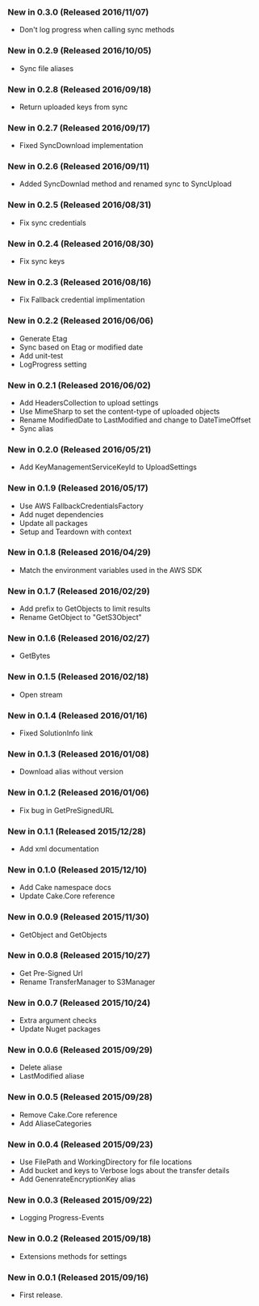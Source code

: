 ### New in 0.3.0 (Released 2016/11/07)
* Don't log progress when calling sync methods

### New in 0.2.9 (Released 2016/10/05)
* Sync file aliases

### New in 0.2.8 (Released 2016/09/18)
* Return uploaded keys from sync

### New in 0.2.7 (Released 2016/09/17)
* Fixed SyncDownload implementation

### New in 0.2.6 (Released 2016/09/11)
* Added SyncDownlad method and renamed sync to SyncUpload

### New in 0.2.5 (Released 2016/08/31)
* Fix sync credentials

### New in 0.2.4 (Released 2016/08/30)
* Fix sync keys

### New in 0.2.3 (Released 2016/08/16)
* Fix Fallback credential implimentation

### New in 0.2.2 (Released 2016/06/06)
* Generate Etag
* Sync based on Etag or modified date
* Add unit-test
* LogProgress setting

### New in 0.2.1 (Released 2016/06/02)
* Add HeadersCollection to upload settings
* Use MimeSharp to set the content-type of uploaded objects
* Rename ModifiedDate to LastModified and change to DateTimeOffset
* Sync alias

### New in 0.2.0 (Released 2016/05/21)
* Add KeyManagementServiceKeyId to UploadSettings

### New in 0.1.9 (Released 2016/05/17)
* Use AWS FallbackCredentialsFactory
* Add nuget dependencies
* Update all packages
* Setup and Teardown with context

### New in 0.1.8 (Released 2016/04/29)
* Match the environment variables used in the AWS SDK

### New in 0.1.7 (Released 2016/02/29)
* Add prefix to GetObjects to limit results
* Rename GetObject to "GetS3Object"

### New in 0.1.6 (Released 2016/02/27)
* GetBytes

### New in 0.1.5 (Released 2016/02/18)
* Open stream

### New in 0.1.4 (Released 2016/01/16)
* Fixed SolutionInfo link

### New in 0.1.3 (Released 2016/01/08)
* Download alias without version

### New in 0.1.2 (Released 2016/01/06)
* Fix bug in GetPreSignedURL

### New in 0.1.1 (Released 2015/12/28)
* Add xml documentation

### New in 0.1.0 (Released 2015/12/10)
* Add Cake namespace docs
* Update Cake.Core reference

### New in 0.0.9 (Released 2015/11/30)
* GetObject and GetObjects

### New in 0.0.8 (Released 2015/10/27)
* Get Pre-Signed Url
* Rename TransferManager to S3Manager

### New in 0.0.7 (Released 2015/10/24)
* Extra argument checks
* Update Nuget packages

### New in 0.0.6 (Released 2015/09/29)
* Delete aliase
* LastModified aliase

### New in 0.0.5 (Released 2015/09/28)
* Remove Cake.Core reference
* Add AliaseCategories

### New in 0.0.4 (Released 2015/09/23)
* Use FilePath and WorkingDirectory for file locations
* Add bucket and keys to Verbose logs about the transfer details
* Add GenenrateEncryptionKey alias

### New in 0.0.3 (Released 2015/09/22)
* Logging Progress-Events

### New in 0.0.2 (Released 2015/09/18)
* Extensions methods for settings

### New in 0.0.1 (Released 2015/09/16)
* First release.
